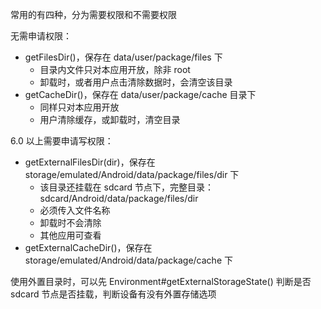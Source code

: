 
常用的有四种，分为需要权限和不需要权限

无需申请权限：

- getFilesDir()，保存在 data/user/package/files 下
  - 目录内文件只对本应用开放，除非 root
  - 卸载时，或者用户点击清除数据时，会清空该目录
- getCacheDir()，保存在 data/user/package/cache 目录下
  - 同样只对本应用开放
  - 用户清除缓存，或卸载时，清空目录

6.0 以上需要申请写权限：

- getExternalFilesDir(dir)，保存在 storage/emulated/Android/data/package/files/dir 下
  - 该目录还挂载在 sdcard 节点下，完整目录：sdcard/Android/data/package/files/dir
  - 必须传入文件名称
  - 卸载时不会清除
  - 其他应用可查看
- getExternalCacheDir()，保存在 storage/emulated/Android/data/package/cache 下

使用外置目录时，可以先 Environment#getExternalStorageState() 判断是否 sdcard 节点是否挂载，判断设备有没有外置存储选项

